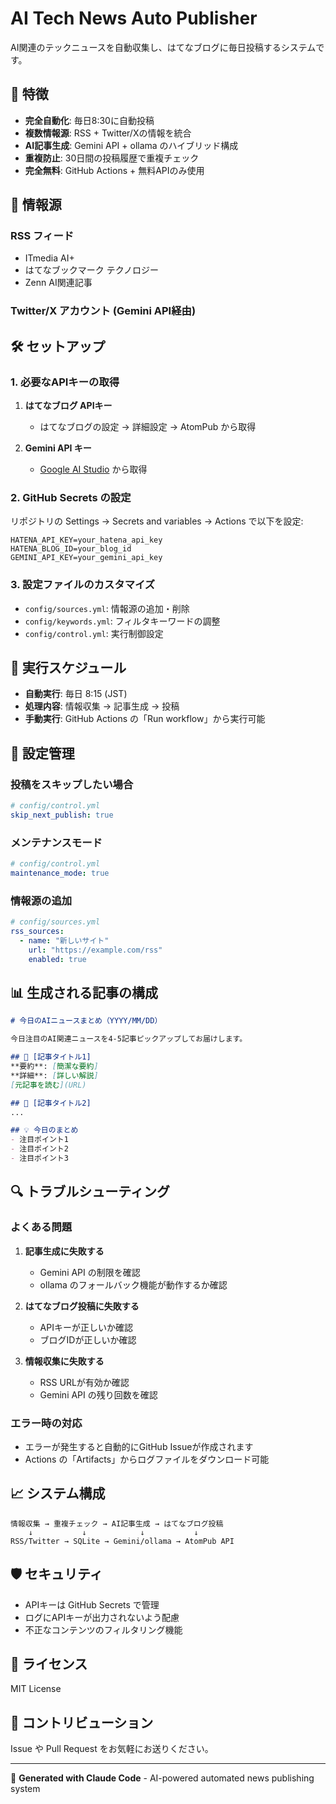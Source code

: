 # AI Tech News Auto Publisher

AI関連のテックニュースを自動収集し、はてなブログに毎日投稿するシステムです。

## 🚀 特徴

- **完全自動化**: 毎日8:30に自動投稿
- **複数情報源**: RSS + Twitter/Xの情報を統合
- **AI記事生成**: Gemini API + ollama のハイブリッド構成
- **重複防止**: 30日間の投稿履歴で重複チェック
- **完全無料**: GitHub Actions + 無料APIのみ使用

## 📰 情報源

### RSS フィード
- ITmedia AI+
- はてなブックマーク テクノロジー
- Zenn AI関連記事

### Twitter/X アカウント (Gemini API経由)

## 🛠️ セットアップ

### 1. 必要なAPIキーの取得

1. **はてなブログ APIキー**
   - はてなブログの設定 → 詳細設定 → AtomPub から取得

2. **Gemini API キー**
   - [Google AI Studio](https://makersuite.google.com/app/apikey) から取得

### 2. GitHub Secrets の設定

リポジトリの Settings → Secrets and variables → Actions で以下を設定:

```
HATENA_API_KEY=your_hatena_api_key
HATENA_BLOG_ID=your_blog_id
GEMINI_API_KEY=your_gemini_api_key
```

### 3. 設定ファイルのカスタマイズ

- `config/sources.yml`: 情報源の追加・削除
- `config/keywords.yml`: フィルタキーワードの調整
- `config/control.yml`: 実行制御設定

## 📅 実行スケジュール

- **自動実行**: 毎日 8:15 (JST) 
- **処理内容**: 情報収集 → 記事生成 → 投稿
- **手動実行**: GitHub Actions の「Run workflow」から実行可能

## 🔧 設定管理

### 投稿をスキップしたい場合
```yaml
# config/control.yml
skip_next_publish: true
```

### メンテナンスモード
```yaml
# config/control.yml
maintenance_mode: true
```

### 情報源の追加
```yaml
# config/sources.yml
rss_sources:
  - name: "新しいサイト"
    url: "https://example.com/rss"
    enabled: true
```

## 📊 生成される記事の構成

```markdown
# 今日のAIニュースまとめ（YYYY/MM/DD）

今日注目のAI関連ニュースを4-5記事ピックアップしてお届けします。

## 🚀 [記事タイトル1]
**要約**: [簡潔な要約]
**詳細**: [詳しい解説]
[元記事を読む](URL)

## 🤖 [記事タイトル2]
...

## 💡 今日のまとめ
- 注目ポイント1
- 注目ポイント2
- 注目ポイント3
```

## 🔍 トラブルシューティング

### よくある問題

1. **記事生成に失敗する**
   - Gemini API の制限を確認
   - ollama のフォールバック機能が動作するか確認

2. **はてなブログ投稿に失敗する**
   - APIキーが正しいか確認
   - ブログIDが正しいか確認

3. **情報収集に失敗する**
   - RSS URLが有効か確認
   - Gemini API の残り回数を確認

### エラー時の対応

- エラーが発生すると自動的にGitHub Issueが作成されます
- Actions の「Artifacts」からログファイルをダウンロード可能

## 📈 システム構成

```
情報収集 → 重複チェック → AI記事生成 → はてなブログ投稿
    ↓           ↓            ↓           ↓
RSS/Twitter → SQLite → Gemini/ollama → AtomPub API
```

## 🛡️ セキュリティ

- APIキーは GitHub Secrets で管理
- ログにAPIキーが出力されないよう配慮
- 不正なコンテンツのフィルタリング機能

## 📝 ライセンス

MIT License

## 🤝 コントリビューション

Issue や Pull Request をお気軽にお送りください。

---

🤖 **Generated with Claude Code** - AI-powered automated news publishing system
